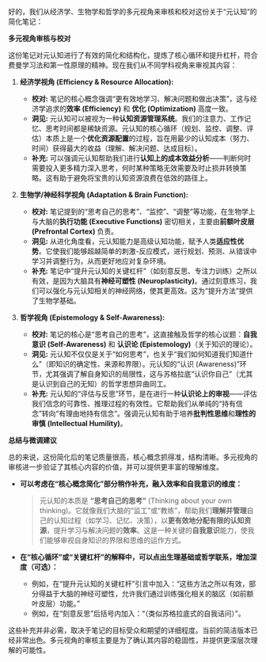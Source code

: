 好的，我们从经济学、生物学和哲学的多元视角来审核和校对这份关于“元认知”的简化笔记：

**多元视角审核与校对**

这份笔记对元认知进行了有效的简化和结构化，提炼了核心循环和提升杠杆，符合费曼学习法和第一性原理的精神。现在我们从不同学科视角来审视其内容：

1.  **经济学视角 (Efficiency & Resource Allocation):**
    *   **校对:** 笔记的核心概念强调“更有效地学习、解决问题和做出决策”，这与经济学追求的**效率 (Efficiency)** 和 **优化 (Optimization)** 高度一致。
    *   **洞见:** 元认知可以被视为一种**认知资源管理系统**。我们的注意力、工作记忆、思考时间都是稀缺资源。元认知的核心循环（规划、监控、调整、评估）本质上是一个**优化资源配置**的过程，旨在用最少的认知成本（努力、时间）获得最大的收益（理解、解决问题、达成目标）。
    *   **补充:** 可以强调元认知帮助我们进行**认知上的成本效益分析**——判断何时需要投入更多精力深入思考，何时某种策略无效需要及时止损并转换策略。这有助于避免将宝贵的认知资源浪费在低效的路径上。

2.  **生物学/神经科学视角 (Adaptation & Brain Function):**
    *   **校对:** 笔记提到的“思考自己的思考”、“监控”、“调整”等功能，在生物学上与大脑的**执行功能 (Executive Functions)** 密切相关，主要由**前额叶皮层 (Prefrontal Cortex)** 负责。
    *   **洞见:** 从进化角度看，元认知能力是高级认知功能，赋予人类**适应性优势**。它使我们能够超越简单的刺激-反应模式，进行规划、预测、从错误中学习并调整行为，从而更好地应对复杂环境。
    *   **补充:** 笔记中“提升元认知的关键杠杆”（如刻意反思、专注力训练）之所以有效，是因为大脑具有**神经可塑性 (Neuroplasticity)**。通过刻意练习，我们可以强化与元认知相关的神经网络，使其更高效。这为“提升方法”提供了生物学基础。

3.  **哲学视角 (Epistemology & Self-Awareness):**
    *   **校对:** 笔记的核心是“思考自己的思考”，这直接触及哲学的核心议题：**自我意识 (Self-Awareness)** 和 **认识论 (Epistemology)**（关于知识的理论）。
    *   **洞见:** 元认知不仅仅是关于“如何思考”，也关乎“我们如何知道我们知道什么”（即知识的确定性、来源和界限）。元认知的“认识 (Awareness)”环节，尤其强调了解自身知识的局限性，这与苏格拉底“认识你自己”（尤其是认识到自己的无知）的哲学思想异曲同工。
    *   **补充:** 元认知的“评估与反思”环节，是在进行一种**认识论上的审视**——评估我们信念的可靠性、推理过程的有效性。它帮助我们从单纯的“持有信念”转向“有理由地持有信念”。强调元认知有助于培养**批判性思维**和**理性的审慎 (Intellectual Humility)**。

**总结与微调建议**

总的来说，这份简化后的笔记质量很高，核心概念抓得准，结构清晰。多元视角的审核进一步验证了其核心内容的价值，并可以提供更丰富的理解维度。

*   **可以考虑在“核心概念简化”部分稍作补充，融入效率和自我意识的维度：**
    > 元认知的本质是 **“思考自己的思考”** (Thinking about your own thinking)。它就像我们大脑的“监工”或“教练”，帮助我们**理解并管理**自己的认知过程（如学习、记忆、决策），以**更有效地分配有限的认知资源**，提升学习与解决问题的**效率**。这是一种关键的**自我意识**能力，使我们能够审视自身知识的界限和思维的运作方式。

*   **在“核心循环”或“关键杠杆”的解释中，可以点出生理基础或哲学联系，增加深度（可选）：**
    *   例如，在“提升元认知的关键杠杆”引言中加入：“这些方法之所以有效，部分得益于大脑的神经可塑性，允许我们通过训练强化相关的脑区（如前额叶皮层）功能。”
    *   例如，在“刻意反思”后括号内加入：“（类似苏格拉底式的自我诘问）”。

这些补充并非必需，取决于笔记的目标受众和期望的详细程度。当前的简洁版本已经非常出色。多元视角的审核主要是为了确认其内容的稳固性，并提供更深层次理解的可能性。
